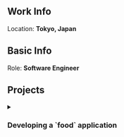 ## Work Info

Location: **Tokyo, Japan**

## Basic Info

Role: **Software Engineer**

## Projects

<details>
  <summary><h3>Developing a `food` application</h3></summary>

  ### Description

  This project remakes an existing `food` application with new tech stacks and new design.

  ### Tech Stacks

  TypeScript, React, Next.js, Recoil, GraphQL, SWR, Tailwind CSS, Storybook, GitHub Actions, Jest

  ### What I did:
  - Automating things such as using CI
  - A core enginner of the architecture
  - Suggesting ways of things such as developing process
  - Communicating with a designer for UI
</details>
